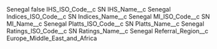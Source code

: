 <?xml version="1.0" encoding="UTF-8"?>
<CustomMetadata xmlns="http://soap.sforce.com/2006/04/metadata" xmlns:xsi="http://www.w3.org/2001/XMLSchema-instance" xmlns:xsd="http://www.w3.org/2001/XMLSchema">
    <label>Senegal</label>
    <protected>false</protected>
    <values>
        <field>IHS_ISO_Code__c</field>
        <value xsi:type="xsd:string">SN</value>
    </values>
    <values>
        <field>IHS_Name__c</field>
        <value xsi:type="xsd:string">Senegal</value>
    </values>
    <values>
        <field>Indices_ISO_Code__c</field>
        <value xsi:type="xsd:string">SN</value>
    </values>
    <values>
        <field>Indices_Name__c</field>
        <value xsi:type="xsd:string">Senegal</value>
    </values>
    <values>
        <field>MI_ISO_Code__c</field>
        <value xsi:type="xsd:string">SN</value>
    </values>
    <values>
        <field>MI_Name__c</field>
        <value xsi:type="xsd:string">Senegal</value>
    </values>
    <values>
        <field>Platts_ISO_Code__c</field>
        <value xsi:type="xsd:string">SN</value>
    </values>
    <values>
        <field>Platts_Name__c</field>
        <value xsi:type="xsd:string">Senegal</value>
    </values>
    <values>
        <field>Ratings_ISO_Code__c</field>
        <value xsi:type="xsd:string">SN</value>
    </values>
    <values>
        <field>Ratings_Name__c</field>
        <value xsi:type="xsd:string">Senegal</value>
    </values>
    <values>
        <field>Referral_Region__c</field>
        <value xsi:type="xsd:string">Europe_Middle_East_and_Africa</value>
    </values>
</CustomMetadata>
